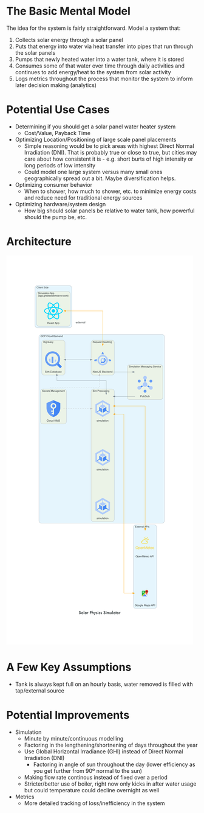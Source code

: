 # The Basic Mental Model

The idea for the system is fairly straightforward. Model a system that:
1. Collects solar energy through a solar panel
2. Puts that energy into water via heat transfer into pipes that run through the solar panels
3. Pumps that newly heated water into a water tank, where it is stored
4. Consumes some of that water over time through daily activities and continues to add energy/heat to the system from solar activity
5. Logs metrics throughout the process that monitor the system to inform later decision making (analytics)

# Potential Use Cases

* Determining if you should get a solar panel water heater system
  * Cost/Value, Payback Time
* Optimizing Location/Positioning of large scale panel placements
  * Simple reasoning would be to pick areas with highest Direct Normal Irradiation (DNI). That is probably true or close to true, but cities may care about how consistent it is - e.g. short burts of high intensity or long periods of low intensity
  * Could model one large system versus many small ones geographically spread out a bit. Maybe diversification helps.
* Optimizing consumer behavior
  * When to shower, how much to shower, etc. to minimize energy costs and reduce need for traditional energy sources
* Optimizing hardware/system design
  * How big should solar panels be relative to water tank, how powerful should the pump be, etc.

# Architecture

![Diagram showing the various services that produce the simulation](./architecture-graphs/solar_physics_simulator.png "Architecture Diagram")

# A Few Key Assumptions

* Tank is always kept full on an hourly basis, water removed is filled with tap/external source


# Potential Improvements

* Simulation
  * Minute by minute/continuous modelling 
  * Factoring in the lengthening/shortnening of days throughout the year
  * Use Global Horizontal Irradiance (GHI)  instead of Direct Normal Irradiation (DNI)
    * Factoring in angle of sun throughout the day (lower efficiency as you get further from 90º normal to the sun)
  * Making flow rate continous instead of fixed over a period
  * Stricter/better use of boiler, right now only kicks in after water usage but could temperature could decline overnight as well
* Metrics
  * More detailed tracking of loss/inefficiency in the system

